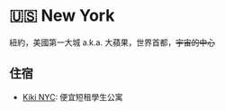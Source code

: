 # 🇺🇸 New York

紐約，美國第一大城 a.k.a. 大蘋果，世界首都，~~宇宙的中心~~

## 住宿

- [Kiki NYC](https://kiki.club): 便宜短租學生公寓
